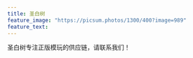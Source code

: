 ```yaml
---
title: 圣白树
feature_image: "https://picsum.photos/1300/400?image=989"
feature_text:
---
```

圣白树专注正版模玩的供应链，请联系我们！
